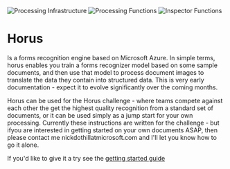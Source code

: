 ![Processing Infrastructure](https://github.com/nikkh/Horus/workflows/Processing%20Infrastructure/badge.svg) ![Processing Functions](https://github.com/nikkh/Horus/workflows/Processing%20Functions/badge.svg) ![Inspector Functions](https://github.com/nikkh/Horus/workflows/Inspector%20Functions/badge.svg)

# Horus

Is a forms recognition engine based on Microsoft Azure.  In simple terms, horus enables you train a forms recognizer model based on some sample documents, and then use that model to process document images to translate the data they contain into structured data. This is very early documentation - expect it to evolve significantly over the coming months.

Horus can be used for the Horus challenge - where teams compete against each other the get the highest quality recognition from a standard set of documents, or it can be used simply as a jump start for your own processing.  Currently these instructions are written for the challenge - but ifyou are interested in getting started on your own documents ASAP, then please contact me nickdothillatmicrosoft.com and I'll let you know how to go it alone. 


If you'd like to give it a try see the [getting started guide](getting-started.md)
